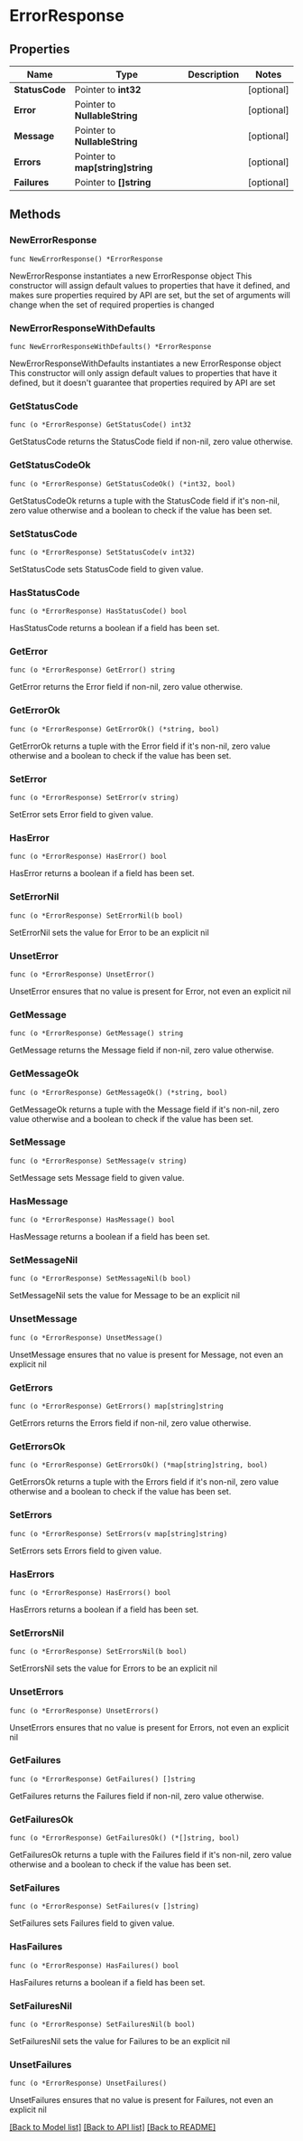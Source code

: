 # ErrorResponse

## Properties

Name | Type | Description | Notes
------------ | ------------- | ------------- | -------------
**StatusCode** | Pointer to **int32** |  | [optional] 
**Error** | Pointer to **NullableString** |  | [optional] 
**Message** | Pointer to **NullableString** |  | [optional] 
**Errors** | Pointer to **map[string]string** |  | [optional] 
**Failures** | Pointer to **[]string** |  | [optional] 

## Methods

### NewErrorResponse

`func NewErrorResponse() *ErrorResponse`

NewErrorResponse instantiates a new ErrorResponse object
This constructor will assign default values to properties that have it defined,
and makes sure properties required by API are set, but the set of arguments
will change when the set of required properties is changed

### NewErrorResponseWithDefaults

`func NewErrorResponseWithDefaults() *ErrorResponse`

NewErrorResponseWithDefaults instantiates a new ErrorResponse object
This constructor will only assign default values to properties that have it defined,
but it doesn't guarantee that properties required by API are set

### GetStatusCode

`func (o *ErrorResponse) GetStatusCode() int32`

GetStatusCode returns the StatusCode field if non-nil, zero value otherwise.

### GetStatusCodeOk

`func (o *ErrorResponse) GetStatusCodeOk() (*int32, bool)`

GetStatusCodeOk returns a tuple with the StatusCode field if it's non-nil, zero value otherwise
and a boolean to check if the value has been set.

### SetStatusCode

`func (o *ErrorResponse) SetStatusCode(v int32)`

SetStatusCode sets StatusCode field to given value.

### HasStatusCode

`func (o *ErrorResponse) HasStatusCode() bool`

HasStatusCode returns a boolean if a field has been set.

### GetError

`func (o *ErrorResponse) GetError() string`

GetError returns the Error field if non-nil, zero value otherwise.

### GetErrorOk

`func (o *ErrorResponse) GetErrorOk() (*string, bool)`

GetErrorOk returns a tuple with the Error field if it's non-nil, zero value otherwise
and a boolean to check if the value has been set.

### SetError

`func (o *ErrorResponse) SetError(v string)`

SetError sets Error field to given value.

### HasError

`func (o *ErrorResponse) HasError() bool`

HasError returns a boolean if a field has been set.

### SetErrorNil

`func (o *ErrorResponse) SetErrorNil(b bool)`

 SetErrorNil sets the value for Error to be an explicit nil

### UnsetError
`func (o *ErrorResponse) UnsetError()`

UnsetError ensures that no value is present for Error, not even an explicit nil
### GetMessage

`func (o *ErrorResponse) GetMessage() string`

GetMessage returns the Message field if non-nil, zero value otherwise.

### GetMessageOk

`func (o *ErrorResponse) GetMessageOk() (*string, bool)`

GetMessageOk returns a tuple with the Message field if it's non-nil, zero value otherwise
and a boolean to check if the value has been set.

### SetMessage

`func (o *ErrorResponse) SetMessage(v string)`

SetMessage sets Message field to given value.

### HasMessage

`func (o *ErrorResponse) HasMessage() bool`

HasMessage returns a boolean if a field has been set.

### SetMessageNil

`func (o *ErrorResponse) SetMessageNil(b bool)`

 SetMessageNil sets the value for Message to be an explicit nil

### UnsetMessage
`func (o *ErrorResponse) UnsetMessage()`

UnsetMessage ensures that no value is present for Message, not even an explicit nil
### GetErrors

`func (o *ErrorResponse) GetErrors() map[string]string`

GetErrors returns the Errors field if non-nil, zero value otherwise.

### GetErrorsOk

`func (o *ErrorResponse) GetErrorsOk() (*map[string]string, bool)`

GetErrorsOk returns a tuple with the Errors field if it's non-nil, zero value otherwise
and a boolean to check if the value has been set.

### SetErrors

`func (o *ErrorResponse) SetErrors(v map[string]string)`

SetErrors sets Errors field to given value.

### HasErrors

`func (o *ErrorResponse) HasErrors() bool`

HasErrors returns a boolean if a field has been set.

### SetErrorsNil

`func (o *ErrorResponse) SetErrorsNil(b bool)`

 SetErrorsNil sets the value for Errors to be an explicit nil

### UnsetErrors
`func (o *ErrorResponse) UnsetErrors()`

UnsetErrors ensures that no value is present for Errors, not even an explicit nil
### GetFailures

`func (o *ErrorResponse) GetFailures() []string`

GetFailures returns the Failures field if non-nil, zero value otherwise.

### GetFailuresOk

`func (o *ErrorResponse) GetFailuresOk() (*[]string, bool)`

GetFailuresOk returns a tuple with the Failures field if it's non-nil, zero value otherwise
and a boolean to check if the value has been set.

### SetFailures

`func (o *ErrorResponse) SetFailures(v []string)`

SetFailures sets Failures field to given value.

### HasFailures

`func (o *ErrorResponse) HasFailures() bool`

HasFailures returns a boolean if a field has been set.

### SetFailuresNil

`func (o *ErrorResponse) SetFailuresNil(b bool)`

 SetFailuresNil sets the value for Failures to be an explicit nil

### UnsetFailures
`func (o *ErrorResponse) UnsetFailures()`

UnsetFailures ensures that no value is present for Failures, not even an explicit nil

[[Back to Model list]](../README.md#documentation-for-models) [[Back to API list]](../README.md#documentation-for-api-endpoints) [[Back to README]](../README.md)


